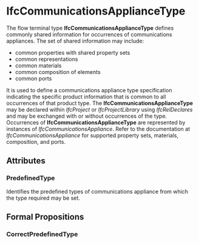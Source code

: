 # IfcCommunicationsApplianceType

The flow terminal type **IfcCommunicationsApplianceType** defines commonly shared information for occurrences of communications appliances. The set of shared information may include:

* common properties with shared property sets
* common representations
* common materials
* common composition of elements
* common ports

<!-- end of short definition -->

It is used to define a communications appliance type specification indicating the specific product information that is common to all occurrences of that product type. The **IfcCommunicationsApplianceType** may be declared within _IfcProject_ or _IfcProjectLibrary_ using _IfcRelDeclares_ and may be exchanged with or without occurrences of the type. Occurrences of **IfcCommunicationsApplianceType** are represented by instances of _IfcCommunicationsAppliance_. Refer to the documentation at _IfcCommunicationsAppliance_ for supported property sets, materials, composition, and ports.

## Attributes

### PredefinedType
Identifies the predefined types of communications appliance from which the type required may be set.

## Formal Propositions

### CorrectPredefinedType

